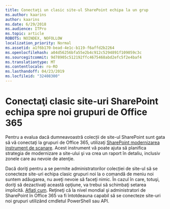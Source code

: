 ```yaml
---
title: Conectaţi un clasic site-ul SharePoint echipa la un grup
ms.author: kaarins
author: kaarins
ms.date: 6/29/2018
ms.audience: ITPro
ms.topic: article
ROBOTS: NOINDEX, NOFOLLOW
localization_priority: Normal
ms.assetid: a1f6b170-bead-4e1c-b119-f6affd2b2264
ms.openlocfilehash: a04d56256bfa55e2b4c912c5294891f109059c3c
ms.sourcegitcommit: 9d78905c512192ffc4675468abd2efc5f2e4baf4
ms.translationtype: MT
ms.contentlocale: ro-RO
ms.lasthandoff: 04/23/2019
ms.locfileid: "32408300"
---
```

# <a name="connect-classic-sharepoint-team-sites-to-new-office-365-groups"></a>Conectaţi clasic site-uri SharePoint echipa spre noi grupuri de Office 365

Pentru a evalua dacă dumneavoastră colecții de site-ul SharePoint sunt gata să vă conectaţi la grupuri de Office 365, utilizaţi [SharePoint modernizarea instrument de scanare](https://go.microsoft.com/fwlink/?linkid=873066). Acest instrument vă poate ajuta să planifica strategia de modernizare a site-ului şi va crea un raport în detaliu, inclusiv zonele care au nevoie de atenţie.
  
Dacă doriţi pentru a se permite administratorilor colecției de site-ul să se conecteze site-uri echipa clasic grupuri noi la o comandă de meniu noi suntem adăugarea, nu aveţi nevoie să faceţi nimic. În cazul în care, totuşi, doriţi să dezactivaţi această opţiune, va trebui să schimbaţi setarea implicită. [Aflaţi cum](https://go.microsoft.com/fwlink/?linkid=2004316). Reţineţi că la nivel mondial şi administratori de SharePoint în Office 365 va fi întotdeauna capabil să se conecteze site-uri noi grupuri utilizând cmdletul PowerShell sau API.
  

